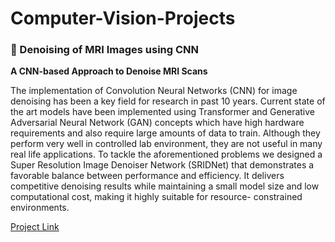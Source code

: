 # Computer-Vision-Projects

### 🧠 Denoising of MRI Images using CNN

**A CNN-based Approach to Denoise MRI Scans**

The implementation of Convolution Neural Networks (CNN) for image denoising has been a key field for research in past 10 years. Current state of the art models have been implemented using Transformer and Generative Adversarial Neural Network (GAN) concepts which have high hardware requirements and also require large amounts of data to train. Although they perform very well in controlled lab environment, they are not useful in many real life applications. To tackle the aforementioned problems we designed a Super Resolution Image Denoiser Network (SRIDNet) that demonstrates a favorable balance between performance and efficiency. It delivers competitive denoising results while maintaining a small model size and low computational cost, making it highly suitable for resource- constrained environments.

<a href="https://github.com/Mohit-Harsh/ImageDenoising">Project Link<a/>
